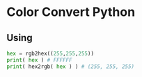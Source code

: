 # Color Convert Python

## Using

```python
hex = rgb2hex((255,255,255))
print( hex ) # FFFFFF
print( hex2rgb( hex ) ) # (255, 255, 255)
```


